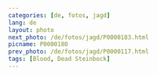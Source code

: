 ```yaml
---
categories: [de, fotos, jagd]
lang: de
layout: photo
next_photo: /de/fotos/jagd/P0000183.html
picname: P0000180
prev_photo: /de/fotos/jagd/P0000117.html
tags: [Blood, Dead Steinbock]
---
```

